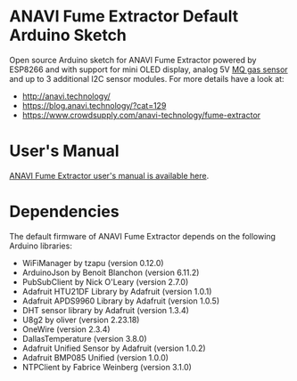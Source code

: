 # ANAVI Fume Extractor Default Arduino Sketch

Open source Arduino sketch for ANAVI Fume Extractor powered by ESP8266 and with support for mini OLED display, analog 5V [MQ gas sensor](https://playground.arduino.cc/Main/MQGasSensors/) and up to 3 additional I2C sensor modules. For more details
have a look at:

* http://anavi.technology/
* https://blog.anavi.technology/?cat=129
* https://www.crowdsupply.com/anavi-technology/fume-extractor

# User's Manual

[ANAVI Fume Extractor user's manual is available here](https://github.com/AnaviTechnology/anavi-docs/blob/master/anavi-fume-extractor/anavi-fume-extractor.md).

# Dependencies

The default firmware of ANAVI Fume Extractor depends on the following Arduino libraries:

* WiFiManager by tzapu (version 0.12.0)
* ArduinoJson by Benoit Blanchon (version 6.11.2)
* PubSubClient by Nick O'Leary (version 2.7.0)
* Adafruit HTU21DF Library by Adafruit (version 1.0.1)
* Adafruit APDS9960 Library by Adafruit (version 1.0.5)
* DHT sensor library by Adafruit (version 1.3.4)
* U8g2 by oliver (version 2.23.18)
* OneWire (version 2.3.4)
* DallasTemperature (version 3.8.0)
* Adafruit Unified Sensor by Adafruit (version 1.0.2)
* Adafruit BMP085 Unified (version 1.0.0)
* NTPClient by Fabrice Weinberg (version 3.1.0)
